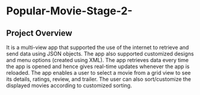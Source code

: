 # Popular-Movie-Stage-2-
## Project Overview


It is a multi-view app that supported the use of the internet to retrieve and send data using JSON objects. The app also supported customized designs and menu options (created using XML). 
The app retrieves data every time the app is opened and hence gives real-time updates whenever the app is reloaded. 
The app enables a user to select a movie from a grid view to see its details, ratings, review, and trailer.
The user can also sort/customize the displayed movies according to customized sorting.
